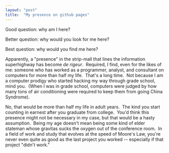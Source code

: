```yaml
---
layout: "post"
title:  "My presence on github pages"
---
```


Good question: why am I here?

Better question: why would you look for me here?

Best question: why would you find me here?

Apparently, a "presence" in the strip-mall that lines the information superhighway has become _de rigeur_.&nbsp; 
Required, I find, even for the likes of me: someone who has worked as a programmer, analyst, and consultant on computers for more than half my life.&nbsp; 
That's a long time.&nbsp; Not because I am a computer prodigy who started hacking my way through grade school, mind you.&nbsp; (When I was in grade school, 
computers were judged by how many tons of air conditioning were required to keep them from going China Syndrome).

No, that would be more than half my life in adult years.&nbsp; The kind you start counting in earnest after you graduate from college.&nbsp; 
You'd think this presence might not be necessary in my case, but that would be a hasty assumption.&nbsp; Being my age doesn't mean being some kind 
of elder stateman whose gravitas sucks the oxygen out of the conference room.&nbsp; In a field of work and study that evolves at the speed of Moore's Law, 
you're never even quite as good as the last project you worked -- especially if that project "didn't work."&nbsp; 